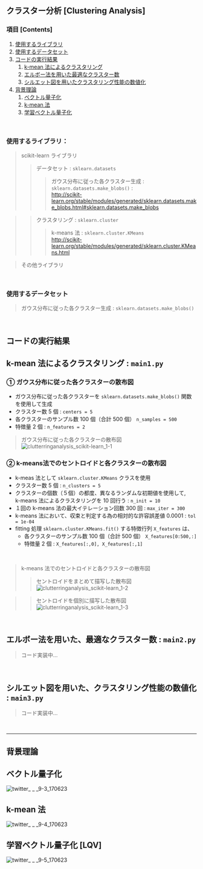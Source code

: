 ## クラスター分析 [Clustering Analysis]

### 項目 [Contents]

1. [使用するライブラリ](#使用するライブラリ)
1. [使用するデータセット](#使用するデータセット)
1. [コードの実行結果](#コードの実行結果)
    1. [k-mean 法によるクラスタリング](#クラスタリング)
    1. [エルボー法を用いた最適なクラスター数](#エルボー法を用いた最適なクラスター数)
    1. [シルエット図を用いたクラスタリング性能の数値化](#シルエット図を用いたクラスタリング性能の数値化)
1. [背景理論](#背景理論)
    1. [ベクトル量子化](#ベクトル量子化)
    1. [k-mean 法](#k-mean法)
    1. [学習ベクトル量子化](#学習ベクトル量子化)

</br>

<a name="#使用するライブラリ"></a>

### 使用するライブラリ：

> scikit-learn ライブラリ </br>
>> データセット : `sklearn.datasets`</br>
>>> ガウス分布に従った各クラスター生成 : `sklearn.datasets.make_blobs()` : </br>
http://scikit-learn.org/stable/modules/generated/sklearn.datasets.make_blobs.html#sklearn.datasets.make_blobs </br>

>> クラスタリング : `sklearn.cluster`</br>
>>> k-means 法 : `sklearn.cluster.KMeans` </br>
http://scikit-learn.org/stable/modules/generated/sklearn.cluster.KMeans.html </br>

> その他ライブラリ
>>

</br>

<a name="#使用するデータセット"></a>

### 使用するデータセット

> ガウス分布に従った各クラスター生成 : `sklearn.datasets.make_blobs()`

</br>

<a name="#コードの実行結果"></a>

## コードの実行結果

<a name="#クラスタリング"></a>

## k-mean 法によるクラスタリング : `main1.py`

### ① ガウス分布に従った各クラスターの散布図

- ガウス分布に従った各クラスターを `sklearn.datasets.make_blobs()` 関数を使用して生成
- クラスター数 5 個 : `centers = 5`
- 各クラスターのサンプル数 100 個（合計 500 個） `n_samples = 500`
- 特徴量 2 個 : `n_features = 2`

> ガウス分布に従った各クラスターの散布図
![clutterringanalysis_scikit-learn_1-1](https://user-images.githubusercontent.com/25688193/29911961-f4d031d6-8e6a-11e7-8e12-4d50973f842f.png)


### ② k-means法でのセントロイドと各クラスターの散布図

- k-meas 法として `sklearn.cluster.KMeans` クラスを使用
- クラスター数 5 個 : `n_clusters = 5`
- クラスターの個数（５個）の都度、異なるランダムな初期値を使用して, </br>k-means 法によるクラスタリングを 10 回行う : `n_init = 10`
- １回の k-means 法の最大イテレーション回数 300 回 : `max_iter = 300`
- k-means 法において、収束と判定する為の相対的な許容誤差値 0.0001 : `tol = 1e-04`
- fitting 処理 `sklearn.cluster.KMeans.fit()` する特徴行列 `X_features` は、
    - 各クラスターのサンプル数 100 個（合計 500 個） `X_features[0:500,:]`
    - 特徴量 2 個 : `X_features[:,0], X_features[:,1]`

</br>

> k-means 法でのセントロイドと各クラスターの散布図
>> セントロイドをまとめて描写した散布図
![clutterringanalysis_scikit-learn_1-2](https://user-images.githubusercontent.com/25688193/29914915-1f6a20b4-8e75-11e7-9c66-c92a3b66e2d3.png)

>> セントロイドを個別に描写した散布図
![clutterringanalysis_scikit-learn_1-3](https://user-images.githubusercontent.com/25688193/29921350-38ef44bc-8e8c-11e7-98d8-b96e7782aae3.png)

</br>

<a name="#エルボー法を用いた最適なクラスター数"></a>

## エルボー法を用いた、最適なクラスター数 : `main2.py`

> コード実装中...

</br>

<a name="#シルエット図を用いたクラスタリング性能の数値化"></a>

## シルエット図を用いた、クラスタリング性能の数値化 : `main3.py`

> コード実装中...

</br>

---

<a name="#背景理論"></a>

## 背景理論

<a name="#k-mean法"></a>

## ベクトル量子化

![twitter_ _ _9-3_170623](https://user-images.githubusercontent.com/25688193/29883660-f317784c-8deb-11e7-95f2-36758cc39a98.png)

## k-mean 法

![twitter_ _ _9-4_170623](https://user-images.githubusercontent.com/25688193/29883665-f521bbd4-8deb-11e7-8d72-5f67a511e32f.png)

## 学習ベクトル量子化 [LQV]

![twitter_ _ _9-5_170623](https://user-images.githubusercontent.com/25688193/29883666-f554559e-8deb-11e7-8e70-62068f41afa7.png)

